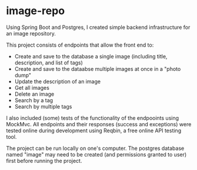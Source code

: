 # image-repo

Using Spring Boot and Postgres, I created simple backend infrastructure for an image repository.

This project consists of endpoints that allow the front end to:
- Create and save to the database a single image (including title, description, and list of tags)
- Create and save to the dataabse multiple images at once in a "photo dump"
- Update the description of an image
- Get all images
- Delete an image
- Search by a tag
- Search by multiple tags

I also included (some) tests of the functionality of the endpooints using MockMvc. 
All endpoints and their responses (success and exceptions) were tested online during development using Reqbin, a free online API testing tool.

The project can be run locally on one's computer. The postgres database named "image" may need to be created (and permissions granted to user) first before running the project.
